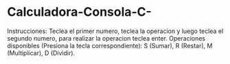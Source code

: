 # Calculadora-Consola-C-
Instrucciones: Teclea el primer numero, teclea la operacion y luego teclea el segundo numero, para realizar la operacion teclea enter. Operaciones disponibles (Presiona la tecla correspondiente): S (Sumar), R (Restar), M (Multiplicar), D (Dividir).
